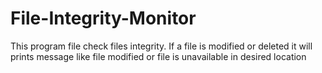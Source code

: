 # File-Integrity-Monitor
This program file check files integrity. If a file is modified or deleted it will prints message like file modified or file is unavailable in desired location

